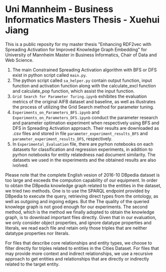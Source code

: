 # Uni Mannheim - Business Informatics Masters Thesis - Xuehui Jiang
This is a public reposity for my master thesis "Enhancing RDF2vec with Spreading Activation for Improved Knowledge Graph Embedding" for University of Mannheim Master in Business Informatics, Chair of Data and Web Science.

1. The main Constrained Spreading Activation algorithm with BFS or DFS exist in python script called `main.py`.
2. The python script called `sa_helper.py` contain output function, input function and activation function along with the calculate_excl function and calculate_pop function, which assist the input function.
3. `Grid Search for Parameter Turing.ipynb` exhibites the evaluation metrics of the original AIFB dataset and baseline, as well as illustrates the process of utilizing the Grid Search method for parameter tuning.
4. `Experiments_on_Parameters_BFS.ipynb` and `Experiments_on_Parameters_DFS.ipynb` conduct the parameter research and parameter optimation experiment when respectively using BFS and DFS in Spreading Activation approach. Their results are downloaded as .csv files and stored in file `parameter_experiment_results_BFS` and `parameter_experiment_results_DFS`, respectively.
5. In `Experimental_Evaluation` file, there are pyrhon notebooks on each datasets for classification and regression experiments, in addition to pyrhon notebooks for entity relatedness nad document similarity. The datasets we used in the experiments and the obtained results are also ivolved.

Please note that the complete English vesion of 2016-10 DBpedia dataset is too large and exceeds the compution capability of our equipment. In order to obtain the DBpedia knowledge graph related to the entities in the dataset, we tried two methods. One is to use the SPARQL endpoint provided by DBpedia to execute the query, retrieving direct types from the ontology, as well as outgoing and ingoing edges. But the The quality of the queried knowlege graph is not good enough for our experiments. The second method, which is the method we finally adopted to obtain the knowledge graph, is to download important files directly. Given that in our evaluation, we only consider object properties, and ignore datatype properties and literals, we read each file and retain only those triples that are neither datatype properties nor literals.

For files that describe core relationships and entity types, we choose to filter directly for triples related to entities in the Cities Dataset. For files that may provide more context and indirect relationships, we use a recursive approach to get entities and relationships that are directly or indirectly related to the target entity.


